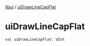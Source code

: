 [libui](README.md) / [uiDrawLineCapFlat](ui-draw-line-cap-flat.md)

# uiDrawLineCapFlat

`val uiDrawLineCapFlat: UInt`
